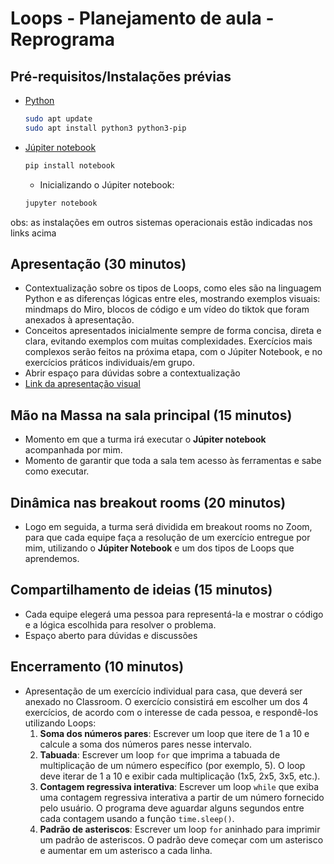 # Loops - Planejamento de aula - Reprograma

## Pré-requisitos/Instalações prévias

- [Python](https://www.python.org/downloads/)
    
    ```bash
    sudo apt update
    sudo apt install python3 python3-pip
    ```
    
- [Júpiter notebook](https://jupyter.org/install)
    
    ```bash
    pip install notebook
    ```
    
    - Inicializando o Júpiter notebook:
    
    ```bash
    jupyter notebook
    ```
    

obs: as instalações em outros sistemas operacionais estão indicadas nos links acima

## Apresentação (30 minutos)

- Contextualização sobre os tipos de Loops, como eles são na linguagem Python e as diferenças lógicas entre eles, mostrando exemplos visuais: mindmaps do Miro, blocos de código e um vídeo do tiktok que foram anexados à apresentação.
- Conceitos apresentados inicialmente sempre de forma concisa, direta e clara, evitando exemplos com muitas complexidades. Exercícios mais complexos serão feitos na próxima etapa, com o Júpiter Notebook, e no exercícios práticos individuais/em grupo.
- Abrir espaço para dúvidas sobre a contextualização
- [Link da apresentação visual](https://www.canva.com/design/DAFl1mm4qiE/VEeMxkgKzTHZa2nIJbM4kg/edit?utm_content=DAFl1mm4qiE&utm_campaign=designshare&utm_medium=link2&utm_source=sharebutton)

## Mão na Massa na sala principal (15 minutos)

- Momento em que a turma irá executar o **Júpiter notebook** acompanhada por mim.
- Momento de garantir que toda a sala tem acesso às ferramentas e sabe como executar.

## Dinâmica nas breakout rooms (20 minutos)

- Logo em seguida, a turma será dividida em breakout rooms no Zoom, para que cada equipe faça a resolução de um exercício entregue por mim, utilizando o **Júpiter Notebook** e um dos tipos de Loops que aprendemos.

## Compartilhamento de ideias (15 minutos)

- Cada equipe elegerá uma pessoa para representá-la e mostrar o código e a lógica escolhida para resolver o problema.
- Espaço aberto para dúvidas e discussões

## Encerramento (10 minutos)

- Apresentação de um exercício individual para casa, que deverá ser anexado no Classroom. O exercício consistirá em escolher um dos 4 exercícios, de acordo com o interesse de cada pessoa, e respondê-los utilizando Loops:
    1. **Soma dos números pares**: Escrever um loop que itere de 1 a 10 e calcule a soma dos números pares nesse intervalo.
    2. **Tabuada**: Escrever um loop `for` que imprima a tabuada de multiplicação de um número específico (por exemplo, 5). O loop deve iterar de 1 a 10 e exibir cada multiplicação (1x5, 2x5, 3x5, etc.).
    3. **Contagem regressiva interativa**: Escrever um loop `while` que exiba uma contagem regressiva interativa a partir de um número fornecido pelo usuário. O programa deve aguardar alguns segundos entre cada contagem usando a função `time.sleep()`.
    4. **Padrão de asteriscos**: Escrever um loop `for` aninhado para imprimir um padrão de asteriscos. O padrão deve começar com um asterisco e aumentar em um asterisco a cada linha.
